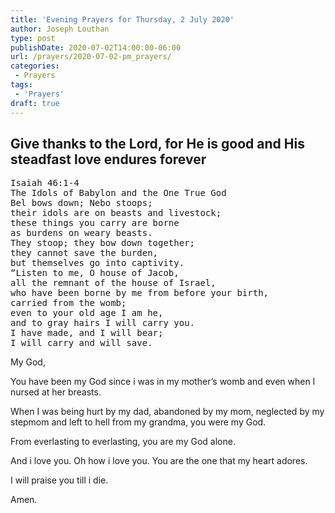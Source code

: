 ```yaml
---
title: 'Evening Prayers for Thursday, 2 July 2020'
author: Joseph Louthan
type: post
publishDate: 2020-07-02T14:00:00-06:00
url: /prayers/2020-07-02-pm_prayers/
categories:
 - Prayers
tags:
 - 'Prayers'
draft: true
---
```

## Give thanks to the Lord, for He is good and His steadfast love endures forever

<pre>
Isaiah 46:1-4
The Idols of Babylon and the One True God
Bel bows down; Nebo stoops;
their idols are on beasts and livestock;
these things you carry are borne
as burdens on weary beasts.
They stoop; they bow down together;
they cannot save the burden,
but themselves go into captivity.
“Listen to me, O house of Jacob,
all the remnant of the house of Israel,
who have been borne by me from before your birth,
carried from the womb;
even to your old age I am he,
and to gray hairs I will carry you.
I have made, and I will bear;
I will carry and will save.
</pre>

My God,

You have been my God since i was in my mother’s womb and even when I nursed at her breasts. 

When I was being hurt by my dad, abandoned by my mom, neglected by my stepmom and left to hell from my grandma, you were my God. 

From everlasting to everlasting, you are my God alone. 

And i love you. Oh how i love you.  You are the one that my heart adores. 

I will praise you till i die. 

Amen. 